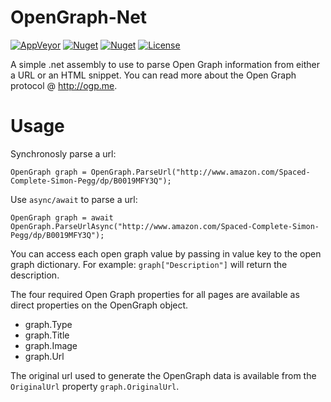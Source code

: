 OpenGraph-Net
=============
[![AppVeyor](https://img.shields.io/appveyor/ci/GeoffHorsey/opengraph-net.svg)](https://ci.appveyor.com/project/GeoffHorsey/opengraph-net)
[![Nuget](https://img.shields.io/nuget/v/OpenGraph-Net.svg)](http://www.nuget.org/packages/OpenGraph-Net/)
[![Nuget](https://img.shields.io/nuget/dt/OpenGraph-Net.svg)](http://www.nuget.org/packages/OpenGraph-Net/)
[![License](https://img.shields.io/badge/license-MIT-orange.svg)](https://raw.githubusercontent.com/ghorsey/OpenGraph-Net/master/LICENSE)

A simple .net assembly to use to parse Open Graph information from either a URL or an HTML snippet. You can read more about the
Open Graph protocol @ http://ogp.me.

Usage
=====
Synchronosly parse a url:

    OpenGraph graph = OpenGraph.ParseUrl("http://www.amazon.com/Spaced-Complete-Simon-Pegg/dp/B0019MFY3Q");

Use `async/await` to parse a url:

    OpenGraph graph = await OpenGraph.ParseUrlAsync("http://www.amazon.com/Spaced-Complete-Simon-Pegg/dp/B0019MFY3Q");

You can access each open graph value by passing in value key to the open graph dictionary.  For example:
`graph["Description"]` will return the description.

The four required Open Graph properties for all pages are available as direct properties on the OpenGraph object.

* graph.Type
* graph.Title
* graph.Image
* graph.Url

The original url used to generate the OpenGraph data is available from the `OriginalUrl` property
`graph.OriginalUrl`.